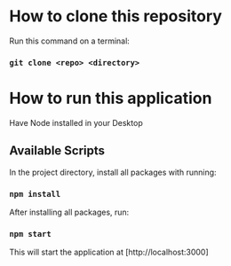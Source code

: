 # How to clone this repository

Run this command on a terminal:

### `git clone <repo> <directory>`

# How to run this application

Have Node installed in your Desktop

## Available Scripts

In the project directory, install all packages with running:

### `npm install`

After installing all packages, run:

### `npm start`

This will start the application at [http://localhost:3000]
